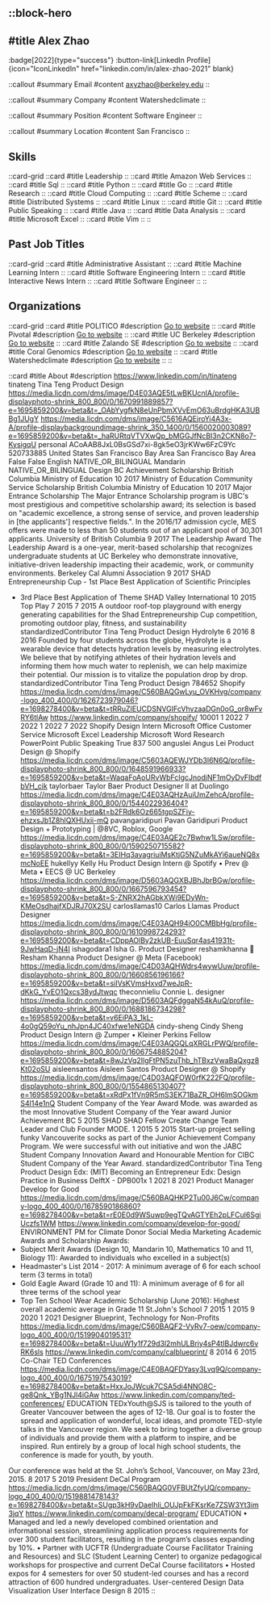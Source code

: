 ::block-hero
---
#title
Alex Zhao
---

:badge[2022]{type="success"}
:button-link[LinkedIn Profile]{icon="IconLinkedIn" href="linkedin.com/in/alex-zhao-2021" blank}

::callout
#summary
Email
#content
axyzhao@berkeley.edu
::

::callout
#summary
Company
#content
Watershedclimate
::

::callout
#summary
Position
#content
Software Engineer
::

::callout
#summary
Location
#content
San Francisco
::

## Skills
::card-grid
::card
#title
Leadership
::
::card
#title
Amazon Web Services
::
::card
#title
Sql
::
::card
#title
Python
::
::card
#title
Go
::
::card
#title
Research
::
::card
#title
Cloud Computing
::
::card
#title
Scheme
::
::card
#title
Distributed Systems
::
::card
#title
Linux
::
::card
#title
Git
::
::card
#title
Public Speaking
::
::card
#title
Java
::
::card
#title
Data Analysis
::
::card
#title
Microsoft Excel
::
::card
#title
Vim
::
::

## Past Job Titles
::card-grid
::card
#title
Administrative Assistant
::
::card
#title
Machine Learning Intern
::
::card
#title
Software Engineering Intern
::
::card
#title
Interactive News Intern
::
::card
#title
Software Engineer
::
::

## Organizations
::card-grid
::card
#title
POLITICO
#description
[Go to website](politico.com)
::
::card
#title
Pivotal
#description
[Go to website](pivotal.io)
::
::card
#title
UC Berkeley
#description
[Go to website](berkeley.edu)
::
::card
#title
Zalando SE
#description
[Go to website](zalando.com)
::
::card
#title
Coral Genomics
#description
[Go to website](coralgenomics.com)
::
::card
#title
Watershedclimate
#description
[Go to website](watershedclimate.com)
::
::

::card
#title
About
#description
https://www.linkedin.com/in/tinateng tinateng Tina Teng Product Design https://media.licdn.com/dms/image/D4E03AQE5tLwBKUcnIA/profile-displayphoto-shrink_800_800/0/1670991889857?e=1695859200&v=beta&t=_OAbYygfkN8eUnPbmXVvEmO63uBrdgHKA3UBBg1JUgY https://media.licdn.com/dms/image/C5616AQEjroYi4A3x-A/profile-displaybackgroundimage-shrink_350_1400/0/1560020003089?e=1695859200&v=beta&t=_haRURtqVTVXwQp_bMGGJfNcBI3n2CKN8o7-KysigqU personal ACoAAB8JxL0BsGSd7xi-8gk5eO3jrKWw6FzC9Yc 520733885 United States San Francisco Bay Area San Francisco Bay Area False False English NATIVE_OR_BILINGUAL Mandarin NATIVE_OR_BILINGUAL Design BC Achievement Scholarship  British Columbia Ministry of Education 10 2017 Ministry of Education Community Service Scholarship British Columbia Ministry of Education 10 2017 Major Entrance Scholarship The Major Entrance Scholarship program is UBC's most prestigious and competitive scholarship award; its selection is based on "academic excellence, a strong sense of service, and proven leadership in [the applicants'] respective fields.". In the 2016/17 admission cycle, MES offers were made to less than 50 students out of an applicant pool of 30,301 applicants. University of British Columbia 9 2017 The Leadership Award The Leadership Award is a one-year, merit-based scholarship that recognizes undergraduate students at UC Berkeley who demonstrate innovative, initiative-driven leadership impacting their academic, work, or community environments. Berkeley Cal Alumni Association 9 2017 SHAD Entrepreneurship Cup - 1st Place Best Application of Scientific Principles
- 3rd Place Best Application of Theme SHAD Valley International 10 2015 Top Play 7 2015 7 2015 A outdoor roof-top playground with energy generating capabilities for the Shad Entrepreneurship Cup competition, promoting outdoor play, fitness, and sustainability standardizedContributor Tina Teng Product Design Hydrolyte 6 2016 8 2016 Founded by four students across the globe, Hydrolyte is a wearable device that detects hydration levels by measuring electrolytes. We believe that by notifying athletes of their hydration levels and informing them how much water to replenish, we can help maximize their potential.
Our mission is to vitalize the population drop by drop. standardizedContributor Tina Teng Product Design 784652 Shopify https://media.licdn.com/dms/image/C560BAQGwLyu_OVKHvg/company-logo_400_400/0/1626723979046?e=1698278400&v=beta&t=tRRuZIEUCDSNVGIFcVhvzaaDGn0oG_or8wFvRY6tlAw https://www.linkedin.com/company/shopify/ 10001 1 2022 7 2022 1 2022 7 2022 Shopify Design Intern Microsoft Office Customer Service Microsoft Excel Leadership Microsoft Word Research PowerPoint Public Speaking True 837 500 anguslei Angus Lei Product Design @ Shopify https://media.licdn.com/dms/image/C5603AQEWJYDb3l6N6Q/profile-displayphoto-shrink_800_800/0/1648591966933?e=1695859200&v=beta&t=WaqaFoAoURvWbFcIgcJnodjNF1mOyDvFIbdfbVH_cik taylorbaer Taylor Baer Product Designer II at Duolingo https://media.licdn.com/dms/image/C4E03AQHzAuiUmZehcA/profile-displayphoto-shrink_800_800/0/1544022936404?e=1695859200&v=beta&t=b2FRdk6Oz665tgpSZFiy-ehzxsJb1Z8hlQXHUxii-mQ pavangaridipuri Pavan Garidipuri Product Design + Prototyping | @8VC, Roblox, Google https://media.licdn.com/dms/image/C4E03AQE2c7Bwhw1LSw/profile-displayphoto-shrink_800_800/0/1590250715582?e=1695859200&v=beta&t=3EIHq3ayagriuiMsKtjG5NZuMkAYi6aueNQ8xmcNoEE hukellyy Kelly Hu Product Design Intern @ Spotify • Prev @ Meta • EECS @ UC Berkeley https://media.licdn.com/dms/image/D5603AQGXBJBhJbrBGw/profile-displayphoto-shrink_800_800/0/1667596793454?e=1695859200&v=beta&t=S-ZNRX2hAGbkXWi9EDyWn-KMeOsdhajfXDJRJ70X2SU carlosllamas10 Carlos Llamas Product Designer https://media.licdn.com/dms/image/C4E03AQH94iO0CMBbHg/profile-displayphoto-shrink_800_800/0/1610998724293?e=1695859200&v=beta&t=CDppAOlBy2zkUB-EuuSqr4as41931t-9JwHaqD-jN4I ishagodara1 Isha G. Product Designer reshamkhanna 🌱Resham Khanna Product Designer @ Meta (Facebook) https://media.licdn.com/dms/image/C4D03AQHWdrs4wywUuw/profile-displayphoto-shrink_800_800/0/1660856196166?e=1695859200&v=beta&t=siIVsKVmsHxvd7weJpR-dKkG_YvEO1Qxcs38ydJtwqc theconnieliu Connie L. designer https://media.licdn.com/dms/image/D5603AQFdggaN54kAuQ/profile-displayphoto-shrink_800_800/0/1688186734298?e=1695859200&v=beta&t=v6EiPA3_1kL-4o0gQ59oYu_nhJpn4JC40xfwe1eNGDA cindy-sheng Cindy Sheng Product Design Intern @ Zumper • Kleiner Perkins Fellow https://media.licdn.com/dms/image/C4E03AQGQLqXRGLrPWQ/profile-displayphoto-shrink_800_800/0/1606754885204?e=1695859200&v=beta&t=8wJzVq2IlgFtPN5zuThb_hTBxzVwaBaQxgz8Kt02oSU aisleensantos Aisleen Santos Product Designer @ Shopify https://media.licdn.com/dms/image/C4D03AQFOW0rfK222FQ/profile-displayphoto-shrink_800_800/0/1554865130407?e=1695859200&v=beta&t=xRdPx1fVn9R5mS3EK71BaZR_OH6lmSOGkmS4l14e1nQ Student Company of the Year Award Mode. was awarded as the most Innovative Student Company of the Year award Junior Achievement BC 5 2015 SHAD SHAD Fellow Create Change Team Leader and Club Founder MODE. 1 2015 5 2015 Start-up project selling funky Vancouverite socks as part of the Junior Achievement Company Program. We were successful with out initiative and won the JABC Student Company Innovation Award and Honourable Mention for CIBC Student Company of the Year Award. standardizedContributor Tina Teng Product Design Edx: (MIT) Becoming an Entrepreneur Edx: Design Practice in Business DelftX -  DPB001x 1 2021 8 2021 Product Manager Develop for Good https://media.licdn.com/dms/image/C560BAQHKP2Tu00J6Cw/company-logo_400_400/0/1678590186860?e=1698278400&v=beta&t=rE0E0d9WSuwp9egTQvAGTYEh2pLFCul6SgiUczfs1WM https://www.linkedin.com/company/develop-for-good/ ENVIRONMENT PM for Climate Donor Social Media Marketing Academic Awards and Scholarship Awards:
- Subject Merit Awards (Design 10, Mandarin 10, Mathematics 10 and 11, Biology 11): Awarded to individuals who excelled in a subject(s)
- Headmaster's List 2014 - 2017: A minimum average of 6 for each school term (3 terms in total)
- Gold Eagle Award (Grade 10 and 11): A minimum average of 6 for all three terms of the school year
- Top Ten School Wear Academic Scholarship (June 2016): Highest overall academic average in Grade 11 St.John's School  7 2015 1 2015 9 2020 1 2021 Designer Blueprint, Technology for Non-Profits https://media.licdn.com/dms/image/C560BAQF2-VyRv7-oew/company-logo_400_400/0/1519904019531?e=1698278400&v=beta&t=UuuW1y1f729d3l2mhULBriy4sP4tIBJdwrc6vRK6sls https://www.linkedin.com/company/calblueprint/ 8 2014 6 2015 Co-Chair TED Conferences https://media.licdn.com/dms/image/C4E0BAQFDYasy3Lvq9Q/company-logo_400_400/0/1675197543019?e=1698278400&v=beta&t=HxxJoJWcuk7CSA5di4NNO8C-ge8Qnk_YBg1NJl4iGAw https://www.linkedin.com/company/ted-conferences/ EDUCATION TEDxYouth@SJS is tailored to the youth of Greater Vancouver between the ages of 12-18. Our goal is to foster the spread and application of wonderful, local ideas, and promote TED-style talks in the Vancouver region. We seek to bring together a diverse group of individuals and provide them with a platform to inspire, and be inspired. Run entirely by a group of local high school students, the conference is made for youth, by youth.

Our conference was held at the St. John’s School, Vancouver, on May 23rd, 2015. 8 2017 5 2019 President DeCal Program https://media.licdn.com/dms/image/C560BAQG0VFBUtZfyUQ/company-logo_400_400/0/1519881478143?e=1698278400&v=beta&t=SUgp3kH9vDaeIhli_OUJpFkFKsrKe7ZSW3Yt3im3jqY https://www.linkedin.com/company/decal-program/ EDUCATION • Managed and led a newly developed combined orientation and informational session, streamlining application process requirements for over 300 student facilitators, resulting in the program’s classes expanding by 10%.
• Partner with UCFTR (Undergraduate Course Facilitator Training and Resources) and SLC (Student Learning Center) to organize pedagogical workshops for prospective and current DeCal Course facilitators
• Hosted expos for 4 semesters for over 50 student-led courses and has a record attraction of 600 hundred undergraduates. User-centered Design Data Visualization User Interface Design 8 2015
::
